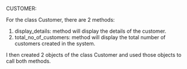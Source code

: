 CUSTOMER:

For the class Customer, there are 2 methods:
1. display_details: method will display the details of the customer.
2. total_no_of_customers: method will display the total number of customers created in the system.

I then created 2 objects of the class Customer and used those objects to call both methods.

